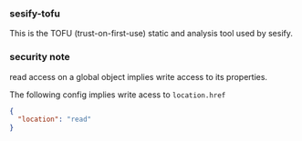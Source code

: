 ### sesify-tofu

This is the TOFU (trust-on-first-use) static and analysis tool used by sesify.

### security note

read access on a global object implies write access to its properties.

The following config implies write acess to `location.href`
```json
{
  "location": "read"
}
```